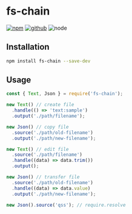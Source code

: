 # fs-chain

[![npm][npm-badge]][npm-url]
[![github][github-badge]][github-url]
![node][node-badge]

[npm-url]: https://www.npmjs.com/package/fs-chain
[npm-badge]: https://img.shields.io/npm/v/fs-chain.svg?style=flat-square&logo=npm
[github-url]: git+https://github.com/airkro/fs-chain
[github-badge]: https://img.shields.io/npm/l/fs-chain.svg?style=flat-square&colorB=blue&logo=github
[node-badge]: https://img.shields.io/node/v/fs-chain.svg?style=flat-square&colorB=green&logo=node.js

## Installation

```bash
npm install fs-chain --save-dev
```

## Usage

<!-- eslint-disable-next-line import/no-extraneous-dependencies -->

```js
const { Text, Json } = require('fs-chain');

new Text() // create file
  .handle(() => 'text:sample')
  .output('./path/filename');

new Json() // copy file
  .source('./path/old-filename')
  .output('./path/new-filename');

new Text() // edit file
  .source('./path/filename')
  .handle((data) => data.trim())
  .output();

new Json() // transfer file
  .source('./path/old-filename')
  .handle((data) => data.value)
  .output('./path/new-filename');

new Json().source('qss'); // require.resolve
```

<!-- eslint-enable import/no-extraneous-dependencies -->
